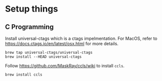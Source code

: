 # Setup things



## C Programming

Install universal-ctags which is a ctags impelmentation.
For MacOS, refer to https://docs.ctags.io/en/latest/osx.html for more details.
```
brew tap universal-ctags/universal-ctags
brew install --HEAD universal-ctags
```

Follow https://github.com/MaskRay/ccls/wiki to install `ccls`.
```
brew install ccls
```



